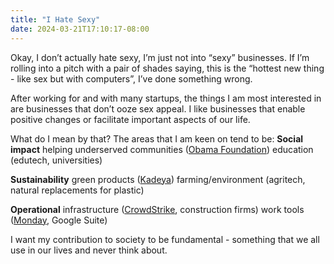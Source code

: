 ```yaml
---
title: "I Hate Sexy"
date: 2024-03-21T17:10:17-08:00
---
```


Okay, I don’t actually hate sexy, I’m just not into “sexy” businesses. If I’m rolling into a pitch with a pair of shades saying, this is the “hottest new thing - like sex but with computers”, I’ve done something wrong.

After working for and with many startups, the things I am most interested in are businesses that don’t ooze sex appeal. I like businesses that enable positive changes or facilitate important aspects of our life. 

What do I mean by that? The areas that I am keen on tend to be:
<b>Social impact</b> 
    helping underserved communities ([Obama Foundation](https://www.obama.org/))
    education (edutech, universities)
    
<b>Sustainability</b>
    green products ([Kadeya](https://www.kadeya.com/))
    farming/environment (agritech, natural replacements for plastic)

<b>Operational</b> 
    infrastructure ([CrowdStrike](https://www.crowdstrike.com/en-us/), construction firms)
    work tools ([Monday](monday.com), Google Suite)

I want my contribution to society to be fundamental - something that we all use in our lives and never think about.
